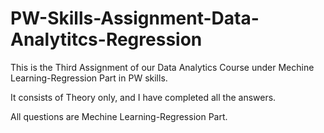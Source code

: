 # PW-Skills-Assignment-Data-Analytitcs-Regression

This is the Third Assignment of our Data Analytics Course under Mechine Learning-Regression Part in PW skills.

It consists of Theory only, and I have completed all the answers.

All questions are Mechine Learning-Regression Part.
